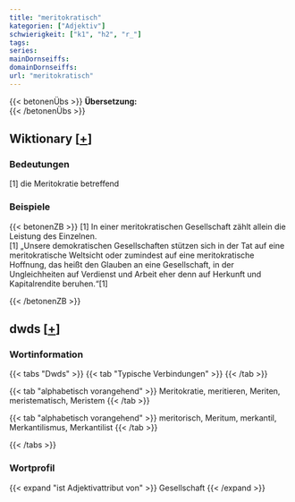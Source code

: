 ```yaml
---
title: "meritokratisch"
kategorien: ["Adjektiv"]
schwierigkeit: ["k1", "h2", "r_"]
tags:
series:
mainDornseiffs:
domainDornseiffs:
url: "meritokratisch"
---
```


{{< betonenÜbs >}}
**Übersetzung:**  
{{< /betonenÜbs >}}

## Wiktionary [[+](https://de.wiktionary.org/wiki/meritokratisch)]

### Bedeutungen
[1] die Meritokratie betreffend  

### Beispiele
{{< betonenZB >}}
[1] In einer meritokratischen Gesellschaft zählt allein die Leistung des Einzelnen.  
[1] „Unsere demokratischen Gesellschaften stützen sich in der Tat auf eine meritokratische Weltsicht oder zumindest auf eine meritokratische Hoffnung, das heißt den Glauben an eine Gesellschaft, in der Ungleichheiten auf Verdienst und Arbeit eher denn auf Herkunft und Kapitalrendite beruhen.“[1]  

{{< /betonenZB >}}


## dwds [[+](https://www.dwds.de/wb/meritokratisch)]

### Wortinformation
{{< tabs "Dwds" >}}
{{< tab "Typische Verbindungen" >}}
{{< /tab >}}

{{< tab "alphabetisch vorangehend" >}}
Meritokratie, meritieren, Meriten, meristematisch, Meristem
{{< /tab >}}

{{< tab "alphabetisch vorangehend" >}}
meritorisch, Meritum, merkantil, Merkantilismus, Merkantilist
{{< /tab >}}

{{< /tabs >}}

### Wortprofil
{{< expand "ist Adjektivattribut von" >}} Gesellschaft {{< /expand >}}

